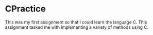 # CPractice

This was my first assignment so that I could learn the language C. This assignment tasked me with implementing a variety of methods using C.
